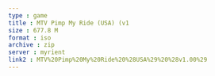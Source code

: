 ```yaml
---
type : game
title : MTV Pimp My Ride (USA) (v1
size : 677.8 M
format : iso
archive : zip
server : myrient
link2 : MTV%20Pimp%20My%20Ride%20%28USA%29%20%28v1.00%29
---
```

